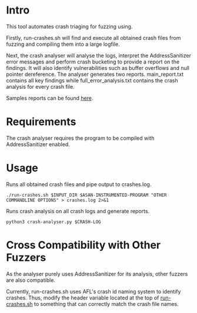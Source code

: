 # Intro
This tool automates crash triaging for fuzzing using.

Firstly, run-crashes.sh will find and execute all obtained crash files from fuzzing and compiling them into a large logfile. 

Next, the crash analyser will analyse the logs, interpret the AddressSanitizer error messages and perform crash bucketing to provide a report on the findings. It will also identify vulnerabilities such as buffer overflows and null pointer dereference. The analyser generates two reports. main_report.txt contains all key findings while full_error_analysis.txt contains the crash analysis for every crash file. 

Samples reports can be found [here](https://github.com/kinzhong/fuzzing-automation-tools/tree/main/automated-crash-analysis/sample_reports).

# Requirements
The crash analyser requires the program to be compiled with AddressSanitizer enabled.

# Usage
Runs all obtained crash files and pipe output to crashes.log.
```
./run-crashes.sh $INPUT_DIR $ASAN-INSTRUMENTED-PROGRAM "OTHER COMMANDLINE OPTIONS" > crashes.log 2>&1
```

Runs crash analysis on all crash logs and generate reports.
```
python3 crash-analyser.py $CRASH-LOG
```

# Cross Compatibility with Other Fuzzers
As the analyser purely uses AddressSanitizer for its analysis, other fuzzers are also compatible. 

Currently, run-crashes.sh uses AFL's crash id naming system to identify crashes. Thus, modify the header variable located at the top of [run-crashes.sh](https://github.com/kinzhong/fuzzing-automation-tools/blob/main/automated-crash-analysis/run-crashes.sh) to something that can correctly match the crash file names. 
